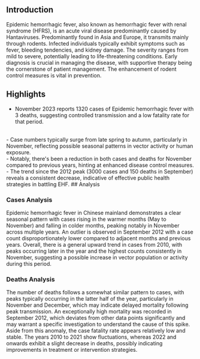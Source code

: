 ## Introduction

Epidemic hemorrhagic fever, also known as hemorrhagic fever with renal syndrome (HFRS), is an acute viral disease predominantly caused by Hantaviruses. Predominantly found in Asia and Europe, it transmits mainly through rodents. Infected individuals typically exhibit symptoms such as fever, bleeding tendencies, and kidney damage. The severity ranges from mild to severe, potentially leading to life-threatening conditions. Early diagnosis is crucial in managing the disease, with supportive therapy being the cornerstone of patient management. The enhancement of rodent control measures is vital in prevention.
## Highlights

- November 2023 reports 1320 cases of Epidemic hemorrhagic fever with 3 deaths, suggesting controlled transmission and a low fatality rate for that period. 
<br/>
- Case numbers typically surge from late spring to autumn, particularly in November, reflecting possible seasonal patterns in vector activity or human exposure. 
<br/>
- Notably, there's been a reduction in both cases and deaths for November compared to previous years, hinting at enhanced disease control measures. 
<br/>
- The trend since the 2012 peak (3000 cases and 150 deaths in September) reveals a consistent decrease, indicative of effective public health strategies in battling EHF.
## Analysis

### Cases Analysis
Epidemic hemorrhagic fever in Chinese mainland demonstrates a clear seasonal pattern with cases rising in the warmer months (May to November) and falling in colder months, peaking notably in November across multiple years. An outlier is observed in September 2012 with a case count disproportionately lower compared to adjacent months and previous years. Overall, there is a general upward trend in cases from 2010, with peaks occurring later in the year and the highest counts consistently in November, suggesting a possible increase in vector population or activity during this period.

### Deaths Analysis
The number of deaths follows a somewhat similar pattern to cases, with peaks typically occurring in the latter half of the year, particularly in November and December, which may indicate delayed mortality following peak transmission. An exceptionally high mortality was recorded in September 2012, which deviates from other data points significantly and may warrant a specific investigation to understand the cause of this spike. Aside from this anomaly, the case fatality rate appears relatively low and stable. The years 2010 to 2021 show fluctuations, whereas 2022 and onwards exhibit a slight decrease in deaths, possibly indicating improvements in treatment or intervention strategies.
